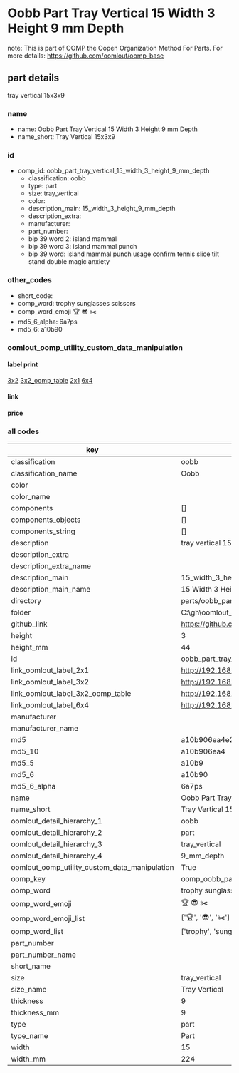 # Oobb Part Tray Vertical 15 Width 3 Height 9 mm Depth  

note: This is part of OOMP the Oopen Organization Method For Parts. For more details: https://github.com/oomlout/oomp_base

##  part details
  



tray vertical 15x3x9



### name
* name: Oobb Part Tray Vertical 15 Width 3 Height 9 mm Depth
* name_short: Tray Vertical 15x3x9 
### id
* oomp_id: oobb_part_tray_vertical_15_width_3_height_9_mm_depth
  * classification: oobb
  * type: part
  * size: tray_vertical
  * color: 
  * description_main: 15_width_3_height_9_mm_depth
  * description_extra: 
  * manufacturer: 
  * part_number: 
  * bip 39 word 2: island mammal
  * bip 39 word 3: island mammal punch
  * bip 39 word: island mammal punch usage confirm tennis slice tilt stand double magic anxiety

### other_codes
* short_code: 
* oomp_word: trophy sunglasses scissors
* oomp_word_emoji :trophy: :sunglasses: :scissors:
* md5_6_alpha: 6a7ps
* md5_6: a10b90






### oomlout_oomp_utility_custom_data_manipulation
#### label print
[3x2](http://192.168.1.245:1112/?label=oomp%206a7ps)
[3x2_oomp_table](http://192.168.1.108:1112/?label=oomp%206a7ps)
[2x1](http://192.168.1.242:1112/?label=oomp%206a7ps)
[6x4](http://192.168.1.55:1112/?label=oomp%206a7ps)    

#### link

                              

#### price







### all codes 
| key | value |  
| --- | --- |  
| classification | oobb |  
| classification_name | Oobb |  
| color |  |  
| color_name |  |  
| components | [] |  
| components_objects | [] |  
| components_string | [] |  
| description | tray vertical 15x3x9 |  
| description_extra |  |  
| description_extra_name |  |  
| description_main | 15_width_3_height_9_mm_depth |  
| description_main_name | 15 Width 3 Height 9 mm Depth |  
| directory | parts/oobb_part_tray_vertical_15_width_3_height_9_mm_depth |  
| folder | C:\gh\oomlout_oobb_version_4_generated_parts\parts\oobb_part_tray_vertical_15_width_3_height_9_mm_depth |  
| github_link | https://github.com/oomlout/oomlout_oomp_part_src/tree/main/parts/oobb_part_tray_vertical_15_width_3_height_9_mm_depth |  
| height | 3 |  
| height_mm | 44 |  
| id | oobb_part_tray_vertical_15_width_3_height_9_mm_depth |  
| link_oomlout_label_2x1 | http://192.168.1.242:1112/?label=oomp%206a7ps |  
| link_oomlout_label_3x2 | http://192.168.1.245:1112/?label=oomp%206a7ps |  
| link_oomlout_label_3x2_oomp_table | http://192.168.1.108:1112/?label=oomp%206a7ps |  
| link_oomlout_label_6x4 | http://192.168.1.55:1112/?label=oomp%206a7ps |  
| manufacturer |  |  
| manufacturer_name |  |  
| md5 | a10b906ea4e2196f7c977ef95ba1abb3 |  
| md5_10 | a10b906ea4 |  
| md5_5 | a10b9 |  
| md5_6 | a10b90 |  
| md5_6_alpha | 6a7ps |  
| name | Oobb Part Tray Vertical 15 Width 3 Height 9 mm Depth |  
| name_short | Tray Vertical 15x3x9  |  
| oomlout_detail_hierarchy_1 | oobb |  
| oomlout_detail_hierarchy_2 | part |  
| oomlout_detail_hierarchy_3 | tray_vertical |  
| oomlout_detail_hierarchy_4 | 9_mm_depth |  
| oomlout_oomp_utility_custom_data_manipulation | True |  
| oomp_key | oomp_oobb_part_tray_vertical_15_width_3_height_9_mm_depth |  
| oomp_word | trophy sunglasses scissors |  
| oomp_word_emoji | :trophy: :sunglasses: :scissors: |  
| oomp_word_emoji_list | [':trophy:', ':sunglasses:', ':scissors:'] |  
| oomp_word_list | ['trophy', 'sunglasses', 'scissors'] |  
| part_number |  |  
| part_number_name |  |  
| short_name |  |  
| size | tray_vertical |  
| size_name | Tray Vertical |  
| thickness | 9 |  
| thickness_mm | 9 |  
| type | part |  
| type_name | Part |  
| width | 15 |  
| width_mm | 224 |  
